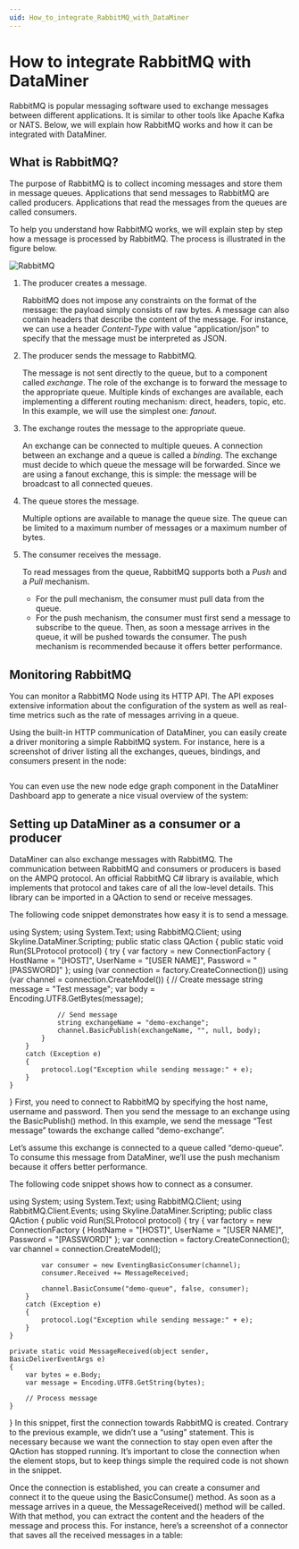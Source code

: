 ```yaml
---
uid: How_to_integrate_RabbitMQ_with_DataMiner
---
```


# How to integrate RabbitMQ with DataMiner

RabbitMQ is popular messaging software used to exchange messages between different applications. It is similar to other tools like Apache Kafka or NATS. Below, we will explain how RabbitMQ works and how it can be integrated with DataMiner.

## What is RabbitMQ?

The purpose of RabbitMQ is to collect incoming messages and store them in message queues. Applications that send messages to RabbitMQ are called producers. Applications that read the messages from the queues are called consumers.

To help you understand how RabbitMQ works, we will explain step by step how a message is processed by RabbitMQ. The process is illustrated in the figure below.

![RabbitMQ](~/develop/images/rabbitmq1.png)

1. The producer creates a message.

    RabbitMQ does not impose any constraints on the format of the message: the payload simply consists of raw bytes. A message can also contain headers that describe the content of the message. For instance, we can use a header *Content-Type* with value "application/json" to specify that the message must be interpreted as JSON.

1. The producer sends the message to RabbitMQ.

    The message is not sent directly to the queue, but to a component called *exchange*. The role of the exchange is to forward the message to the appropriate queue. Multiple kinds of exchanges are available, each implementing a different routing mechanism: direct, headers, topic, etc. In this example, we will use the simplest one: *fanout*.

1. The exchange routes the message to the appropriate queue.

    An exchange can be connected to multiple queues. A connection between an exchange and a queue is called a *binding*. The exchange must decide to which queue the message will be forwarded. Since we are using a fanout exchange, this is simple: the message will be broadcast to all connected queues.

1. The queue stores the message.

    Multiple options are available to manage the queue size. The queue can be limited to a maximum number of messages or a maximum number of bytes.

1. The consumer receives the message.

    To read messages from the queue, RabbitMQ supports both a *Push* and a *Pull* mechanism.

    - For the pull mechanism, the consumer must pull data from the queue.
    - For the push mechanism, the consumer must first send a message to subscribe to the queue. Then, as soon a message arrives in the queue, it will be pushed towards the consumer. The push mechanism is recommended because it offers better performance.

## Monitoring RabbitMQ

You can monitor a RabbitMQ Node using its HTTP API. The API exposes extensive information about the configuration of the system as well as real-time metrics such as the rate of messages arriving in a queue.

Using the built-in HTTP communication of DataMiner, you can easily create a driver monitoring a simple RabbitMQ system. For instance, here is a screenshot of driver listing all the exchanges, queues, bindings, and consumers present in the node:

![]()

You can even use the new node edge graph component in the DataMiner Dashboard app to generate a nice visual overview of the system:


## Setting up DataMiner as a consumer or a producer

DataMiner can also exchange messages with RabbitMQ. The communication between RabbitMQ and consumers or producers is based on the AMPQ protocol. An official RabbitMQ C# library is available, which implements that protocol and takes care of all the low-level details. This library can be imported in a QAction to send or receive messages.

The following code snippet demonstrates how easy it is to send a message.

using System;
using System.Text;
using RabbitMQ.Client;
using Skyline.DataMiner.Scripting;
public static class QAction
{
    public static void Run(SLProtocol protocol)
    {
        try
        {
            var factory = new ConnectionFactory { HostName = "[HOST]", UserName = "[USER NAME]", Password = "[PASSWORD]" };
            using (var connection = factory.CreateConnection())
            using (var channel = connection.CreateModel())
            {
                // Create message
                string message = "Test message";
                var body = Encoding.UTF8.GetBytes(message);
                
                // Send message
                string exchangeName = "demo-exchange";
                channel.BasicPublish(exchangeName, "", null, body);
            }
        }
        catch (Exception e)
        {
            protocol.Log("Exception while sending message:" + e);
        }
    }
}
First, you need to connect to RabbitMQ by specifying the host name, username and password. Then you send the message to an exchange using the BasicPublish() method. In this example, we send the message “Test message” towards the exchange called “demo-exchange”.

Let’s assume this exchange is connected to a queue called “demo-queue”. To consume this message from DataMiner, we’ll use the push mechanism because it offers better performance.

The following code snippet shows how to connect as a consumer.

using System;
using System.Text;
using RabbitMQ.Client;
using RabbitMQ.Client.Events;
using Skyline.DataMiner.Scripting;
public class QAction
{
    public void Run(SLProtocol protocol)
    {
        try
        {
            var factory = new ConnectionFactory { HostName = "[HOST]", UserName = "[USER NAME]", Password = "[PASSWORD]" };
            var connection = factory.CreateConnection();
            var channel = connection.CreateModel();
            
            var consumer = new EventingBasicConsumer(channel);
            consumer.Received += MessageReceived;
            
            channel.BasicConsume("demo-queue", false, consumer);
        }
        catch (Exception e)
        {
            protocol.Log("Exception while sending message:" + e);
        }
    }
    
    private static void MessageReceived(object sender, BasicDeliverEventArgs e)
    {
        var bytes = e.Body;
        var message = Encoding.UTF8.GetString(bytes);
        
        // Process message
    }
}
In this snippet, first the connection towards RabbitMQ is created. Contrary to the previous example, we didn’t use a “using” statement. This is necessary because we want the connection to stay open even after the QAction has stopped running. It’s important to close the connection when the element stops, but to keep things simple the required code is not shown in the snippet.

Once the connection is established, you can create a consumer and connect it to the queue using the BasicConsume() method. As soon as a message arrives in a queue, the MessageReceived() method will be called. With that method, you can extract the content and the headers of the message and process this. For instance, here’s a screenshot of a connector that saves all the received messages in a table:


